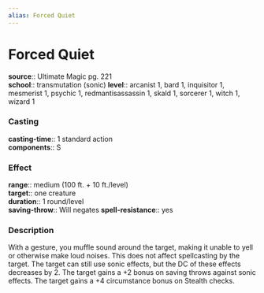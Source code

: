 ```yaml
---
alias: Forced Quiet
---
```


# Forced Quiet 

**source**:: Ultimate Magic pg. 221  
**school**:: transmutation (sonic)
**level**:: arcanist 1, bard 1, inquisitor 1, mesmerist 1, psychic 1, redmantisassassin 1, skald 1, sorcerer 1, witch 1, wizard 1

### Casting 

**casting-time**:: 1 standard action  
**components**:: S

### Effect 

**range**:: medium (100 ft. + 10 ft./level)  
**target**:: one creature  
**duration**:: 1 round/level  
**saving-throw**:: Will negates
**spell-resistance**:: yes

### Description 

With a gesture, you muffle sound around the target, making it unable to yell or otherwise make loud noises. This does not affect spellcasting by the target. The target can still use sonic effects, but the DC of these effects decreases by 2. The target gains a +2 bonus on saving throws against sonic effects. The target gains a +4 circumstance bonus on Stealth checks.
